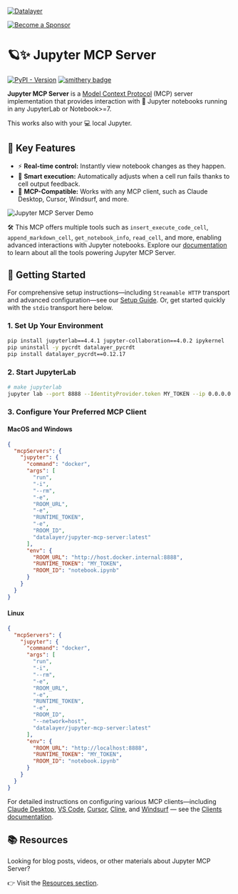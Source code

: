 <!--
  ~ Copyright (c) 2023-2024 Datalayer, Inc.
  ~
  ~ BSD 3-Clause License
-->

[![Datalayer](https://assets.datalayer.tech/datalayer-25.svg)](https://datalayer.io)

[![Become a Sponsor](https://img.shields.io/static/v1?label=Become%20a%20Sponsor&message=%E2%9D%A4&logo=GitHub&style=flat&color=1ABC9C)](https://github.com/sponsors/datalayer)

# 🪐✨ Jupyter MCP Server

[![PyPI - Version](https://img.shields.io/pypi/v/jupyter-mcp-server)](https://pypi.org/project/jupyter-mcp-server)
[![smithery badge](https://smithery.ai/badge/@datalayer/jupyter-mcp-server)](https://smithery.ai/server/@datalayer/jupyter-mcp-server)

**Jupyter MCP Server** is a [Model Context Protocol](https://modelcontextprotocol.io) (MCP) server implementation that provides interaction with 📓 Jupyter notebooks running in any JupyterLab or Notebook>=7.

This works also with your 💻 local Jupyter.

## 🚀 Key Features

- ⚡ **Real-time control:** Instantly view notebook changes as they happen.
- 🔁 **Smart execution:** Automatically adjusts when a cell run fails thanks to cell output feedback.
- 🤝 **MCP-Compatible:** Works with any MCP client, such as Claude Desktop, Cursor, Windsurf, and more.

![Jupyter MCP Server Demo](https://assets.datalayer.tech/jupyter-mcp/jupyter-mcp-server-claude-demo.gif)

🛠️ This MCP offers multiple tools such as `insert_execute_code_cell`, `append_markdown_cell`, `get_notebook_info`, `read_cell`, and more, enabling advanced interactions with Jupyter notebooks. Explore our [documentation](https://jupyter-mcp-server.datalayer.tech/tools) to learn about all the tools powering Jupyter MCP Server.

## 🏁 Getting Started

For comprehensive setup instructions—including `Streamable HTTP` transport and advanced configuration—see our [Setup Guide](https://jupyter-mcp-server.datalayer.tech/setup). Or, get started quickly with the `stdio` transport here below.

### 1. Set Up Your Environment

```bash
pip install jupyterlab==4.4.1 jupyter-collaboration==4.0.2 ipykernel
pip uninstall -y pycrdt datalayer_pycrdt
pip install datalayer_pycrdt==0.12.17
```

### 2. Start JupyterLab

```bash
# make jupyterlab
jupyter lab --port 8888 --IdentityProvider.token MY_TOKEN --ip 0.0.0.0
```

### 3. Configure Your Preferred MCP Client

#### MacOS and Windows

```json
{
  "mcpServers": {
    "jupyter": {
      "command": "docker",
      "args": [
        "run",
        "-i",
        "--rm",
        "-e",
        "ROOM_URL",
        "-e",
        "RUNTIME_TOKEN",
        "-e",
        "ROOM_ID",
        "datalayer/jupyter-mcp-server:latest"
      ],
      "env": {
        "ROOM_URL": "http://host.docker.internal:8888",
        "RUNTIME_TOKEN": "MY_TOKEN",
        "ROOM_ID": "notebook.ipynb"
      }
    }
  }
}
```

#### Linux

```json
{
  "mcpServers": {
    "jupyter": {
      "command": "docker",
      "args": [
        "run",
        "-i",
        "--rm",
        "-e",
        "ROOM_URL",
        "-e",
        "RUNTIME_TOKEN",
        "-e",
        "ROOM_ID",
        "--network=host",
        "datalayer/jupyter-mcp-server:latest"
      ],
      "env": {
        "ROOM_URL": "http://localhost:8888",
        "RUNTIME_TOKEN": "MY_TOKEN",
        "ROOM_ID": "notebook.ipynb"
      }
    }
  }
}
```

For detailed instructions on configuring various MCP clients—including [Claude Desktop](https://jupyter-mcp-server.datalayer.tech/clients/claude_desktop), [VS Code](https://jupyter-mcp-server.datalayer.tech/clients/vscode), [Cursor](https://jupyter-mcp-server.datalayer.tech/clients/cursor), [Cline](https://jupyter-mcp-server.datalayer.tech/clients/cline), and [Windsurf](https://jupyter-mcp-server.datalayer.tech/clients/windsurf) — see the [Clients documentation](https://jupyter-mcp-server.datalayer.tech/clients).

## 📚 Resources

Looking for blog posts, videos, or other materials about Jupyter MCP Server?

👉 Visit the [Resources section](https://jupyter-mcp-server.datalayer.tech/resources).
